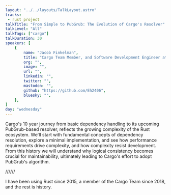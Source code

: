 ```yaml
---
layout: "../../layouts/TalkLayout.astro"
tracks:
 - rust project
talkTitle: "From Simple to PubGrub: The Evolution of Cargo's Resolver"
talkLevel: "All"
talkTags: ["cargo"]
talkDuration: 30
speakers: [
    {
        name: "Jacob Finkelman",
        title: "Cargo Team Member, and Software Development Engineer at AWS",
        org: "",
        image: "",
        url: "",
        linkedin: "",
        twitter: "",
        mastodon: "",
        github: "https://github.com/Eh2406",
        bluesky: "",
    },
]
day: "wednesday"
---
```


Cargo's 10 year journey from basic dependency handling to its upcoming
PubGrub-based resolver, reflects the growing complexity of the Rust ecosystem.
We'll start with fundamental concepts of dependency resolution, explore a
minimal implementation, and see how performance requirements drive complexity,
and how complexity resist development. From this history we will
understand why logical consistency becomes crucial for maintainability,
ultimately leading to Cargo's effort to adopt PubGrub's algorithm.

////// <!-- sepatator between abstract and bio -->

I have been using Rust since 2015, a member of the Cargo Team since 2018, and
the rest is history.

